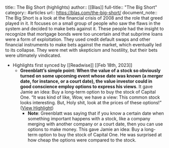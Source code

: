 title:: The Big Short (highlights)
author:: [[Blas]]
full-title:: "The Big Short"
category:: #articles
url:: https://blas.com/the-big-short/
document_note:: The Big Short is a look at the financial crisis of 2008 and the role that greed played in it. It focuses on a small group of people who saw the flaws in the system and decided to make bets against it. These people had the insight to recognize that mortgage bonds were too uncertain and that subprime loans were a form of exploitation. They used credit default swaps and other financial instruments to make bets against the market, which eventually led to its collapse. They were met with skepticism and hostility, but their bets were ultimately vindicated.

- Highlights first synced by [[Readwise]] [[Feb 18th, 2023]]
	- **Greenblatt’s simple point: When the value of a stock so obviously turned on some upcoming event whose date was known (a merger date, for instance, or a court date), the value investor could in good conscience employ options to express his views**. It gave Jamie an idea: Buy a long-term option to buy the stock of Capital One. “It was kind of like, Wow, we have a view: This common stock looks interesting. But, Holy shit, look at the prices of these options!” ([View Highlight](https://read.readwise.io/read/01gshznz6zvay548kenvq2ve7b))
		- **Note**: Greenblatt was saying that if you know a certain date when something important happens with a stock, like a company merging with another company or a court date, then you can use options to make money. This gave Jamie an idea: Buy a long-term option to buy the stock of Capital One. He was surprised at how cheap the options were compared to the stock.